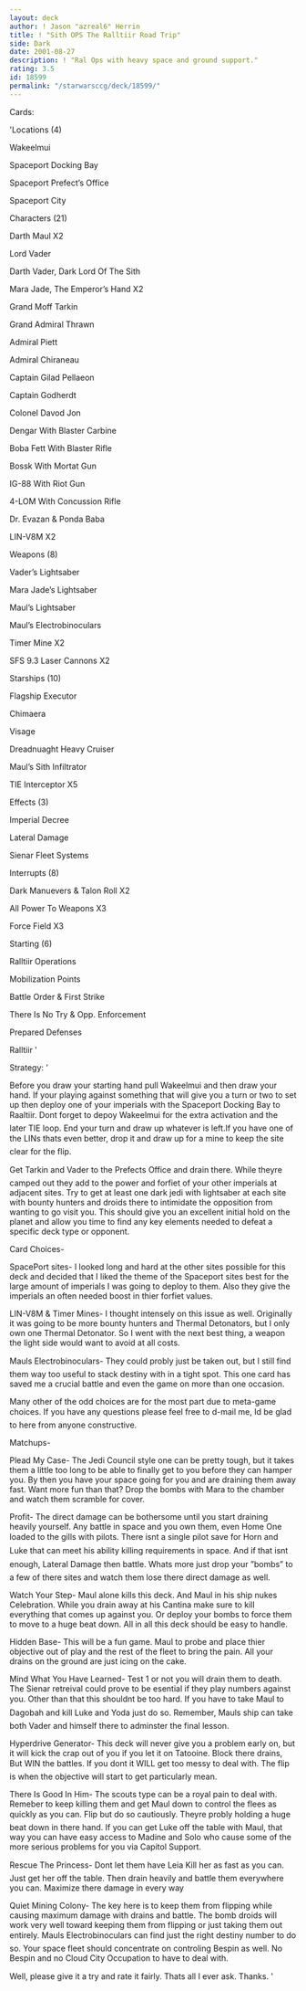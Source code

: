 ```yaml
---
layout: deck
author: ! Jason "azreal6" Herrin
title: ! "Sith OPS The Ralltiir Road Trip"
side: Dark
date: 2001-08-27
description: ! "Ral Ops with heavy space and ground support."
rating: 3.5
id: 18599
permalink: "/starwarsccg/deck/18599/"
---
```

Cards: 

'Locations (4)

Wakeelmui

Spaceport Docking Bay

Spaceport Prefect’s Office

Spaceport City


Characters (21)

Darth Maul X2

Lord Vader

Darth Vader, Dark Lord Of The Sith

Mara Jade, The Emperor’s Hand X2

Grand Moff Tarkin

Grand Admiral Thrawn

Admiral Piett

Admiral Chiraneau

Captain Gilad Pellaeon

Captain Godherdt

Colonel Davod Jon

Dengar With Blaster Carbine

Boba Fett With Blaster Rifle

Bossk With Mortat Gun

IG-88 With Riot Gun

4-LOM With Concussion Rifle

Dr. Evazan & Ponda Baba

LIN-V8M X2


Weapons (8)

Vader’s Lightsaber

Mara Jade’s Lightsaber

Maul’s Lightsaber

Maul’s Electrobinoculars

Timer Mine X2

SFS 9.3 Laser Cannons X2


Starships (10)

Flagship Executor

Chimaera

Visage

Dreadnuaght Heavy Cruiser

Maul’s Sith Infiltrator

TIE Interceptor X5


Effects (3)

Imperial Decree

Lateral Damage

Sienar Fleet Systems


Interrupts (8)

Dark Manuevers & Talon Roll X2

All Power To Weapons X3

Force Field X3


Starting (6)

Ralltiir Operations

Mobilization Points

Battle Order & First Strike

There Is No Try & Opp. Enforcement

Prepared Defenses

Ralltiir '

Strategy: '

Before you draw your starting hand pull Wakeelmui and then draw your hand. If your playing against something that will give you a turn or two to set up then deploy one of your imperials with the Spaceport Docking Bay to Raaltiir. Dont forget to depoy Wakeelmui for the extra activation and the later TIE loop. End your turn and draw up whatever is left.If you have one of the LINs thats even better, drop it and draw up for a mine to keep the site clear for the flip.


Get Tarkin and Vader to the Prefects Office and drain there. While theyre camped out they add to the power and forfiet of your other imperials at adjacent sites. Try to get at least one dark jedi with lightsaber at each site with bounty hunters and droids there to intimidate the opposition from wanting to go visit you. This should give you an excellent initial hold on the planet and allow you time to find any key elements needed to defeat a specific deck type or opponent.


Card Choices-


SpacePort sites- I looked long and hard at the other sites possible for this deck and decided that I liked the theme of the Spaceport sites best for the large amount of imperials I was going to deploy to them. Also they give the imperials an often needed boost in thier forfiet values.


LIN-V8M & Timer Mines- I thought intensely on this issue as well. Originally it was going to be more bounty hunters and Thermal Detonators, but I only own one Thermal Detonator. So I went with the next best thing, a weapon the light side would want to avoid at all costs.


Mauls Electrobinoculars- They could probly just be taken out, but I still find them way too useful to stack destiny with in a tight spot. This one card has saved me a crucial battle and even the game on more than one occasion.


Many other of the odd choices are for the most part due to meta-game choices. If you have any questions please feel free to d-mail me, Id be glad to here from anyone constructive.


Matchups-


Plead My Case- The Jedi Council style one can be pretty tough, but it takes them a little too long to be able to finally get to you before they can hamper you. By then you have your space going for you and are draining them away fast. Want more fun than that? Drop the bombs with Mara to the chamber and watch them scramble for cover.


Profit- The direct damage can be bothersome until you start draining heavily yourself. Any battle in space and you own them, even Home One loaded to the gills with pilots. There isnt a single pilot save for Horn and Luke that can meet his ability killing requirements in space. And if that isnt enough, Lateral Damage then battle. Whats more just drop your ”bombs” to a few of there sites and watch them lose there direct damage as well.


Watch Your Step- Maul alone kills this deck. And Maul in his ship nukes Celebration. While you drain away at his Cantina make sure to kill everything that comes up against you. Or deploy your bombs to force them to move to a huge beat down. All in all this deck should be easy to handle.


Hidden Base- This will be a fun game. Maul to probe and place thier objective out of play and the rest of the fleet to bring the pain. All your drains on the ground are just icing on the cake.


Mind What You Have Learned- Test 1 or not you will drain them to death. The Sienar retreival could prove to be esential if they play numbers against you. Other than that this shouldnt be too hard. If you have to take Maul to Dagobah and kill Luke and Yoda just do so. Remember, Mauls ship can take both Vader and himself there to adminster the final lesson.


Hyperdrive Generator- This deck will never give you a problem early on, but it will kick the crap out of you if you let it on Tatooine. Block there drains, But WIN the battles. If you dont it WILL get too messy to deal with. The flip is when the objective will start to get particularly mean.


There Is Good In Him- The scouts type can be a royal pain to deal with. Remeber to keep killing them and get Maul down to control the flees as quickly as you can. Flip but do so cautiously. Theyre probly holding a huge beat down in there hand. If you can get Luke off the table with Maul, that way you can have easy access to Madine and Solo who cause some of the more serious problems for you via Capitol Support.


Rescue The Princess- Dont let them have Leia Kill her as fast as you can. Just get her off the table. Then drain heavily and battle them everywhere you can. Maximize there damage in every way


Quiet Mining Colony- The key here is to keep them from flipping while causing maximum damage with drains and battle. The bomb droids will work very well toward keeping them from flipping or just taking them out entirely. Mauls Electrobinoculars can find just the right destiny number to do so. Your space fleet should concentrate on controling Bespin as well. No Bespin and no Cloud City Occupation to have to deal with.


Well, please give it a try and rate it fairly. Thats all I ever ask. Thanks.  '
